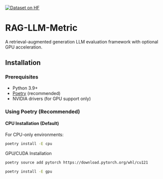 [![Dataset on HF](https://huggingface.co/datasets/huggingface/badges/resolve/main/dataset-on-hf-sm.svg)](https://huggingface.co/RAGEVALUATION-HJKMY)

# RAG-LLM-Metric

A retrieval-augmented generation LLM evaluation framework with optional GPU acceleration.

## Installation

### Prerequisites
- Python 3.9+
- [Poetry](https://python-poetry.org/) (recommended)
- NVIDIA drivers (for GPU support only)

### Using Poetry (Recommended)

#### CPU Installation (Default)
For CPU-only environments:
```bash
poetry install -E cpu
```
GPU/CUDA Installation
```bash
poetry source add pytorch https://download.pytorch.org/whl/cu121

poetry install -E gpu
```
